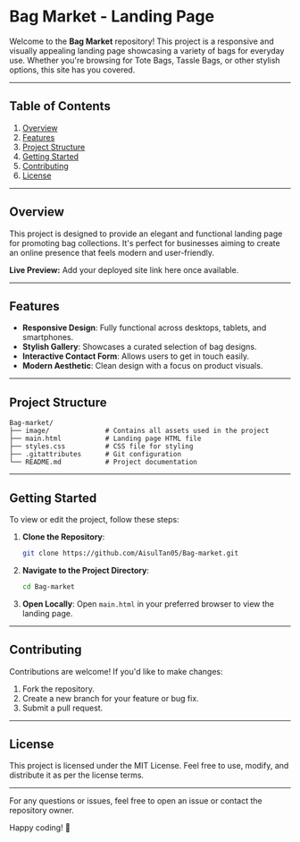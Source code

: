 # Bag Market - Landing Page

Welcome to the **Bag Market** repository! This project is a responsive and visually appealing landing page showcasing a variety of bags for everyday use. Whether you're browsing for Tote Bags, Tassle Bags, or other stylish options, this site has you covered.

---

## Table of Contents

1. [Overview](#overview)
2. [Features](#features)
3. [Project Structure](#project-structure)
4. [Getting Started](#getting-started)
5. [Contributing](#contributing)
6. [License](#license)

---

## Overview

This project is designed to provide an elegant and functional landing page for promoting bag collections. It's perfect for businesses aiming to create an online presence that feels modern and user-friendly.

**Live Preview:** Add your deployed site link here once available.

---

## Features

- **Responsive Design**: Fully functional across desktops, tablets, and smartphones.
- **Stylish Gallery**: Showcases a curated selection of bag designs.
- **Interactive Contact Form**: Allows users to get in touch easily.
- **Modern Aesthetic**: Clean design with a focus on product visuals.

---

## Project Structure

```
Bag-market/
├── image/              # Contains all assets used in the project
├── main.html           # Landing page HTML file
├── styles.css          # CSS file for styling
├── .gitattributes      # Git configuration
└── README.md           # Project documentation
```

---

## Getting Started

To view or edit the project, follow these steps:

1. **Clone the Repository**:

   ```bash
   git clone https://github.com/AisulTan05/Bag-market.git
   ```

2. **Navigate to the Project Directory**:

   ```bash
   cd Bag-market
   ```

3. **Open Locally**:
   Open `main.html` in your preferred browser to view the landing page.

---

## Contributing

Contributions are welcome! If you'd like to make changes:

1. Fork the repository.
2. Create a new branch for your feature or bug fix.
3. Submit a pull request.

---

## License

This project is licensed under the MIT License. Feel free to use, modify, and distribute it as per the license terms.

---

For any questions or issues, feel free to open an issue or contact the repository owner.

Happy coding! 🎉
